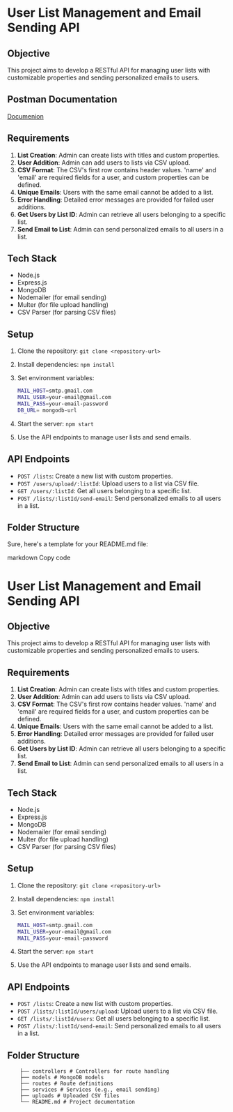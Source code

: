 # User List Management and Email Sending API

## Objective

This project aims to develop a RESTful API for managing user lists with customizable properties and sending personalized emails to users.

## Postman Documentation
 [Documenion](https://documenter.getpostman.com/view/26807468/2sA3QmCuEY)

## Requirements

1. **List Creation**: Admin can create lists with titles and custom properties.
2. **User Addition**: Admin can add users to lists via CSV upload.
3. **CSV Format**: The CSV's first row contains header values. 'name' and 'email' are required fields for a user, and custom properties can be defined.
4. **Unique Emails**: Users with the same email cannot be added to a list.
5. **Error Handling**: Detailed error messages are provided for failed user additions.
6. **Get Users by List ID**: Admin can retrieve all users belonging to a specific list.
7. **Send Email to List**: Admin can send personalized emails to all users in a list.

## Tech Stack

- Node.js
- Express.js
- MongoDB
- Nodemailer (for email sending)
- Multer (for file upload handling)
- CSV Parser (for parsing CSV files)

## Setup

1. Clone the repository: `git clone <repository-url>`
2. Install dependencies: `npm install`
3. Set environment variables:

    ```bash
    MAIL_HOST=smtp.gmail.com
    MAIL_USER=your-email@gmail.com
    MAIL_PASS=your-email-password
    DB_URL= mongodb-url
    ```

4. Start the server: `npm start`
5. Use the API endpoints to manage user lists and send emails.

## API Endpoints

- `POST /lists`: Create a new list with custom properties.
- `POST /users/upload/:listId`: Upload users to a list via CSV file.
- `GET /users/:listId`: Get all users belonging to a specific list.
- `POST /lists/:listId/send-email`: Send personalized emails to all users in a list.

## Folder Structure

Sure, here's a template for your README.md file:

markdown
Copy code
# User List Management and Email Sending API

## Objective

This project aims to develop a RESTful API for managing user lists with customizable properties and sending personalized emails to users.

## Requirements

1. **List Creation**: Admin can create lists with titles and custom properties.
2. **User Addition**: Admin can add users to lists via CSV upload.
3. **CSV Format**: The CSV's first row contains header values. 'name' and 'email' are required fields for a user, and custom properties can be defined.
4. **Unique Emails**: Users with the same email cannot be added to a list.
5. **Error Handling**: Detailed error messages are provided for failed user additions.
6. **Get Users by List ID**: Admin can retrieve all users belonging to a specific list.
7. **Send Email to List**: Admin can send personalized emails to all users in a list.

## Tech Stack

- Node.js
- Express.js
- MongoDB
- Nodemailer (for email sending)
- Multer (for file upload handling)
- CSV Parser (for parsing CSV files)

## Setup

1. Clone the repository: `git clone <repository-url>`
2. Install dependencies: `npm install`
3. Set environment variables:

    ```bash
    MAIL_HOST=smtp.gmail.com
    MAIL_USER=your-email@gmail.com
    MAIL_PASS=your-email-password
    ```

4. Start the server: `npm start`
5. Use the API endpoints to manage user lists and send emails.

## API Endpoints

- `POST /lists`: Create a new list with custom properties.
- `POST /lists/:listId/users/upload`: Upload users to a list via CSV file.
- `GET /lists/:listId/users`: Get all users belonging to a specific list.
- `POST /lists/:listId/send-email`: Send personalized emails to all users in a list.

## Folder Structure
```
    ├── controllers # Controllers for route handling
    ├── models # MongoDB models
    ├── routes # Route definitions
    ├── services # Services (e.g., email sending)
    ├── uploads # Uploaded CSV files
    └── README.md # Project documentation
```
